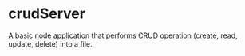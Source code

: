 # crudServer
A basic node application that performs CRUD operation (create, read, update, delete) into a file.
